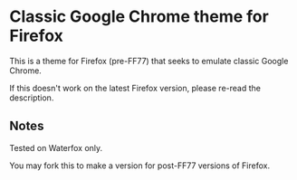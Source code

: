 # Classic Google Chrome theme for Firefox
This is a theme for Firefox (pre-FF77) that seeks to emulate classic Google Chrome.

If this doesn't work on the latest Firefox version, please re-read the description.
 
## Notes
Tested on Waterfox only.

You may fork this to make a version for post-FF77 versions of Firefox.
